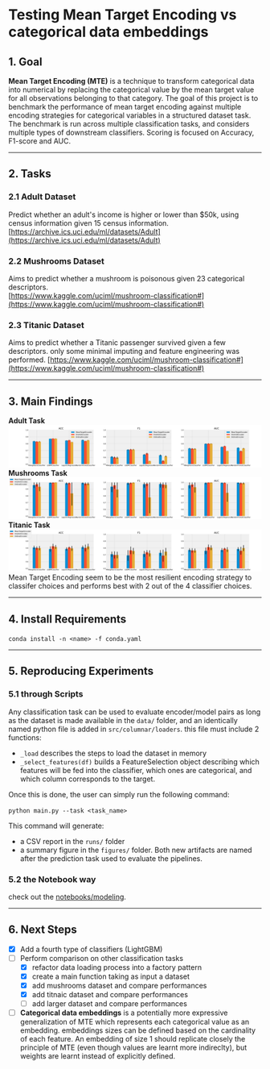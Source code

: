 # Testing Mean Target Encoding vs categorical data embeddings
## 1. Goal
**Mean Target Encoding (MTE)** is a technique to transform categorical data into numerical by replacing the categorical value by the mean target value for all observations belonging to that category.  The goal of this project is to benchmark the performance of mean target encoding  against multiple encoding strategies for categorical variables in a structured dataset task.  
The benchmark is run across multiple classification tasks, and considers multiple types of downstream classifiers. Scoring is focused on Accuracy, F1-score and AUC.

---
## 2. Tasks

### 2.1 Adult Dataset
Predict whether an adult's income is higher or lower than $50k, using census information given 15 census information.
[https://archive.ics.uci.edu/ml/datasets/Adult](https://archive.ics.uci.edu/ml/datasets/Adult)

### 2.2 Mushrooms Dataset
Aims to predict whether a mushroom is poisonous given 23 categorical descriptors.  
[https://www.kaggle.com/uciml/mushroom-classification#](https://www.kaggle.com/uciml/mushroom-classification#)

### 2.3 Titanic Dataset
Aims to predict whether a Titanic passenger survived given a few descriptors. only some minimal imputing and feature engineering was performed.
[https://www.kaggle.com/uciml/mushroom-classification#](https://www.kaggle.com/uciml/mushroom-classification#)

---
## 3. Main Findings
**Adult Task** ![](figures/adults.png)
**Mushrooms Task** ![](figures/mushrooms.png)
**Titanic Task** ![](figures/titanic.png)
Mean Target Encoding seem to be the most resilient encoding strategy to classifer choices and performs best with 2 out of the 4 classifier choices.

---
## 4. Install Requirements
`conda install -n <name> -f conda.yaml`

---
## 5. Reproducing Experiments
### 5.1 through Scripts
Any classification task can be used to evaluate encoder/model pairs as long as the dataset is made available in the `data/` folder, and an identically named python file is added in `src/columnar/loaders`. this file must include 2 functions:
- `_load` describes the steps to load the dataset in memory
- `_select_features(df)` builds a FeatureSelection object describing which features will be fed into the classifier, which ones are categorical, and which column corresponds to the target.

Once this is done, the user can simply run the following command:  
  
  `python main.py --task <task_name>`  

  
This command will generate:
- a CSV report in the `runs/` folder
- a summary figure in the `figures/` folder.
Both new artifacts are named after the prediction task used to evaluate the pipelines.

### 5.2 the Notebook way
check out the [notebooks/modeling](notebooks/modeling.ipynb).

---
## 6. Next Steps

- [x] Add a fourth type of classifiers (LightGBM)
- [ ] Perform comparison on other classification tasks
  - [x] refactor data loading process into a factory pattern
  - [x] create a main function taking as input a dataset
  - [x] add mushrooms dataset and compare performances
  - [x] add titnaic dataset and compare performances
  - [ ] add larger dataset and compare performances

- [ ] **Categorical data embeddings** is a potentially more expressive generalization of MTE which represents each categorical value as an embedding. embeddings sizes can be defined based on the cardinality of each feature. An embedding of size 1 should replicate closely the principle of MTE (even though values are learnt more indireclty), but weights are learnt instead of explicitly defined.
